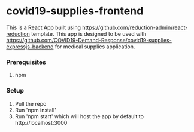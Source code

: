 # covid19-supplies-frontend
 This is a React App built using https://github.com/reduction-admin/react-reduction template. This app is designed to be used with https://github.com/COVID19-Demand-Response/covid19-supplies-expressjs-backend for medical supplies application.
 
### Prerequisites
1. npm

### Setup
1. Pull the repo
2. Run 'npm install'
3. Run 'npm start' which will host the app by default to http://localhost:3000

###